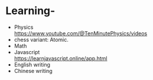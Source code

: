 # Learning-
- Physics  
https://www.youtube.com/@TenMinutePhysics/videos  
- chess variant: Atomic.
- Math
- Javascript  
https://learnjavascript.online/app.html  
- English writing
- Chinese writing
